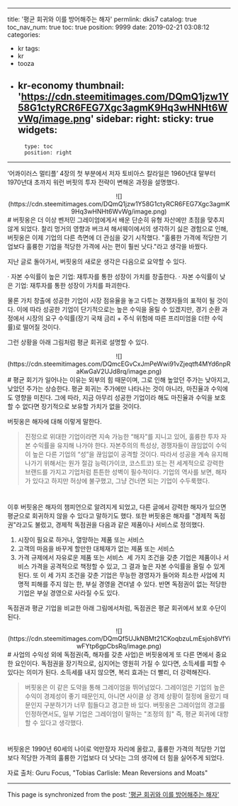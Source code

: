 
---
title: '평균 회귀와 이를 방어해주는 해자'
permlink: dkis7
catalog: true
toc_nav_num: true
toc: true
position: 9999
date: 2019-02-21 03:08:12
categories:
- kr
tags:
- kr
- tooza
- kr-economy
thumbnail: 'https://cdn.steemitimages.com/DQmQ1jzw1Y58G1ctyRCR6FEG7Xgc3agmK9Hq3wHNHt6WvWg/image.png'
sidebar:
    right:
        sticky: true
widgets:
    -
        type: toc
        position: right
---


‘어콰이러스 멀티플’ 4장의 첫 부분에서 저자 토비아스 칼라일은 1960년대 말부터 1970년대 초까지 워런 버핏의 투자 전략이 변해온 과정을 설명했다.

<center>
![](https://cdn.steemitimages.com/DQmQ1jzw1Y58G1ctyRCR6FEG7Xgc3agmK9Hq3wHNHt6WvWg/image.png)
</center>
#
버핏옹은 더 이상 벤저민 그레이엄에게서 배운 단순히 유형 자산에만 초점을 맞추지 않게 되었다. 찰리 멍거의 영향과 버크셔 해서웨이에서의 생각하기 싫은 경험으로 인해, 버핏옹은 이제 기업의 다른 측면에 더 관심을 갖기 시작했다. "훌륭한 가격에 적당한 기업보다 훌륭한 기업을 적당한 가격에 사는 편이 훨씬 낫다."라고 생각을 바꿨다. 

​지난 글로 돌아가서, 버핏옹의 새로운 생각은 다음으로 요약할 수 있다.

​· 자본 수익률이 높은 기업: 재투자를 통한 성장이 가치를 창출한다.
· 자본 수익률이 낮은 기업: 재투자를 통한 성장이 가치를 파괴한다.

물론 가치 창출에 성공한 기업이 시장 점유율을 놓고 다투는 경쟁자들의 표적이 될 것이다. 이에 따라 성공한 기업이 단기적으로는 높은 수익을 올릴 수 있겠지만, 경기 순환 과정에서 시장의 요구 수익률(장기 국채 금리 + 주식 위험에 따른 프리미엄을 더한 수익률)로 떨어질 것이다. 

​그런 상황을 아래 그림처럼 평균 회귀로 설명할 수 있다.

<center>
![](https://cdn.steemitimages.com/DQmcEGvCxJmPeWwi91vZjeqtft4MYd6npRaKwGaV2UJd8rq/image.png)
</center>
# 
평균 회기가 일어나는 이유는 외부의 힘 때문이며, 그로 인해 높았던 주가는 낮아지고, 낮았던 주가는 상승한다. 평균 회귀는 주가에만 나타나는 것이 아니라, 마진율과 수익에도 영향을 미친다. 그에 따라, 지금 아무리 성공한 기업이라 해도 마진율과 수익을 보호할 수 없다면 장기적으로 보유할 가치가 없을 것이다.

​버핏옹은 해자에 대해 이렇게 말한다.

>진정으로 위대한 기업이라면 지속 가능한 “해자”를 지니고 있어, 훌륭한 투자 자본 수익률을 유지해 나가야 한다. 자본주의의 특성상, 경쟁자들이 끊임없이 수익이 높은 다른 기업의 “성”을 끊임없이 공격할 것이다. 따라서 성공을 계속 유지해 나가기 위해서는 원가 절감 능력(가이코, 코스트코) 또는 전 세계적으로 강력한 브랜드를 가지고 기업처럼 튼튼한 성벽이 필수적이다. 기업의 역사를 보면, 해자가 있다고 하지만 허상에 불구했고, 그냥 건너면 되는 기업이 수두룩했다. 
#
이후 버핏옹은 해자의 챔피언으로 알려지게 되었고, 다른 글에서 강력한 해자가 있으면 평균으로 회귀하지 않을 수 있다고 말하기도 했다. 또한 버핏옹은 해자를 "경제적 독점권"라고도 불렀고, 경제적 독점권을 다음과 같은 제품이나 서비스로 정의했다.

1. 시장이 필요로 하거나, 열망하는 제품 또는 서비스
2. 고객의 마음을 바꾸게 할만한 대체재가 없는 제품 또는 서비스
3. 가격 규제에서 자유로운 제품 또는 서비스
​
세 가지 조건을 갖춘 기업은 제품이나 서비스 가격을 공격적으로 책정할 수 있고, 그 결과 높은 자본 수익률을 올릴 수 있게 된다. 또 이 세 가지 조건을 갖춘 기업은 무능한 경영자가 들어와 최소한 사업에 치명적 피해를 주지 않는 한, 부실 경영을 견뎌낼 수 있다. 반면 독점권이 없는 적당한 기업은 부실 경영으로 사라질 수도 있다.

​독점권과 평균 기업을 비교한 아래 그림에서처럼, 독점권은 평균 회귀에서 보호 수단이 된다.

<center>
![](https://cdn.steemitimages.com/DQmQf5UJkNBMt21CKoqbzuLmEsjoh8VfYiwFYtp6gpCbsRq/image.png)
</center>
#
사업의 수익성 외에 독점권(즉, 해자를 갖춘 사업)은 버핏옹에게 또 다른 면에서 중요한 요인이다. 독점권을 장기적으로, 심지어는 영원히 가질 수 있다면, 소득세를 피할 수 있다는 의미가 된다. 소득세를 내지 않으면, 복리 효과는 더 빨리, 더 강력해진다. 

>버핏옹은 이 같은 도약을 통해 그레이엄을 뛰어넘었다. 그레이엄은 기업의 높은 수익이 경제성이 좋기 때문인지, 아니면 사이클 상 경제 상황이 절정에 올랐기 때문인지 구분하기가 너무 힘들다고 경고한 바 있다. 버핏옹은 그레이엄의 경고를 인정하면서도, 일부 기업은 그레이엄이 말하는 "조정의 힘" 즉, 평균 회귀에 대항할 수 있다고 생각했다.
#
버핏옹은 1990년 60세의 나이로 억만장자 자리에 올랐고, 훌륭한 가격의 적당한 기업보다 적당한 가격의 훌륭한 기업보다 더 낫다는 그의 생각에 더 힘을 실어주게 되었다. 

​자료 출처: Guru Focus, "Tobias Carlisle: Mean Reversions and Moats"

- - -

This page is synchronized from the post: ['평균 회귀와 이를 방어해주는 해자'](https://steemit.com/@pius.pius/dkis7)
